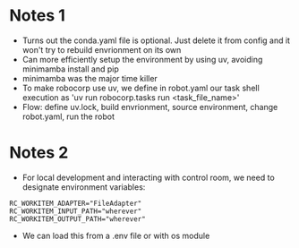 # Notes 1
- Turns out the conda.yaml file is optional. Just delete it from config and it won't try to rebuild envrionment on its own
- Can more efficiently setup the environment by using uv, avoiding minimamba install and pip 
- minimamba was the major time killer
- To make robocorp use uv, we define in robot.yaml our task shell execution as 'uv run robocorp.tasks run \<task_file_name\>'
- Flow: define uv.lock, build envrionment, source environment, change robot.yaml, run the robot

# Notes 2
- For local development and interacting with control room, we need to designate environment variables:
```
RC_WORKITEM_ADAPTER="FileAdapter"
RC_WORKITEM_INPUT_PATH="wherever"
RC_WORKITEM_OUTPUT_PATH="wherever"
```
- We can load this from a .env file or with os module
